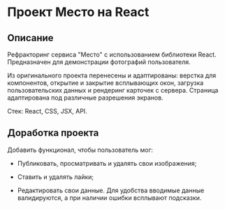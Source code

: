 # Проект Место на React

## Описание

Рефракторинг сервиса "Место" с использованием библиотеки React. Предназначен для демонстрации фотографий пользователя.

Из оригинального проекта перенесены и адаптированы: верстка для компонентов, открытие и закрытие всплывающих окон,  загрузка пользовательских данных и рендеринг карточек с сервера. Страница адаптирована под различные разрешения экранов.

Стек: React, CSS, JSX, API.

## Доработка проекта

Добавить функционал, чтобы пользователь мог:

* Публиковать, просматривать и удалять свои изображения;

* Ставить и удалять лайки;

* Редактировать свои данные. Для удобства вводимые данные валидируются, а при наличии ошибки всплывают подсказки.

